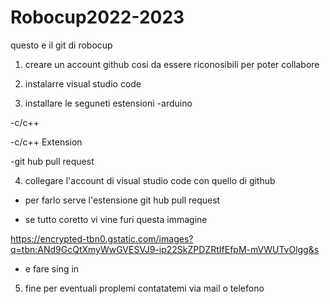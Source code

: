 # Robocup2022-2023

questo e il git di robocup

1. creare un account github cosi da essere riconosibili per poter collabore

2. instalarre visual studio code

3. installare le seguneti estensioni
  -arduino

  -c/c++

  -c/c++ Extension

  -git hub pull request

4. collegare l'account di visual studio code con quello di github

- per farlo serve l'estensione git hub pull request

- se tutto coretto vi vine furi questa immagine

<https://encrypted-tbn0.gstatic.com/images?q=tbn:ANd9GcQtXmyWwGVESVJ9-ip22SkZPDZRtIfEfpM-mVWUTvOlgg&s>

- e fare sing in

5. fine per eventuali proplemi contatatemi via mail o telefono
